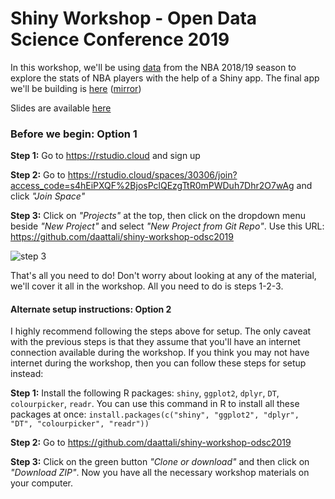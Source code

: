 # Shiny Workshop - Open Data Science Conference 2019

In this workshop, we'll be using [data](https://www.kaggle.com/schmadam97/nba-regular-season-stats-20182019) from the NBA 2018/19 season to explore the stats of NBA players with the help of a Shiny app. The final app we'll be building is [here](https://daattali.com/shiny/nba2018/) ([mirror](https://daattali.shinyapps.io/nba2018/))

Slides are available [here](https://github.com/daattali/shiny-workshop-odsc2019/raw/master/Shiny%20Workshop%20-%20ODSC%202019.pdf)

### Before we begin: Option 1

**Step 1:** Go to https://rstudio.cloud and sign up

**Step 2:** Go to https://rstudio.cloud/spaces/30306/join?access_code=s4hEiPXQF%2BjosPclQEzgTtR0mPWDuh7Dhr2O7wAg and click *"Join Space"*

**Step 3:** Click on *"Projects"* at the top, then click on the dropdown menu beside *"New Project"* and select *"New Project from Git Repo"*. Use this URL: https://github.com/daattali/shiny-workshop-odsc2019

![step 3](https://i.imgur.com/nU5bbFL.png)

That's all you need to do! Don't worry about looking at any of the material, we'll cover it all in the workshop. All you need to do is steps 1-2-3. 


#### Alternate setup instructions: Option 2

I highly recommend following the steps above for setup. The only caveat with the previous steps is that they assume that you'll have an internet connection available during the workshop. If you think you may not have internet during the workshop, then you can follow these steps for setup instead:

**Step 1:** Install the following R packages: `shiny`, `ggplot2`, `dplyr`, `DT`, `colourpicker`, `readr`. You can use this command in R to install all these packages at once: `install.packages(c("shiny", "ggplot2", "dplyr", "DT", "colourpicker", "readr"))` 

**Step 2:** Go to https://github.com/daattali/shiny-workshop-odsc2019

**Step 3:** Click on the green button *"Clone or download"* and then click on *"Download ZIP"*. Now you have all the necessary workshop materials on your computer.
